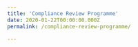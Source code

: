 ```yaml
---
title: 'Compliance Review Programme'
date: 2020-01-22T00:00:00.000Z
permalink: /compliance-review-programme/

---
```




